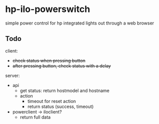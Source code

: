 # hp-ilo-powerswitch
simple power control for hp integrated lights out through a web browser

## Todo
client:
- ~~check status when pressing button~~
- ~~after pressing button, check status with a delay~~

server:
- api
    - get status: return hostmodel and hostname
    - action
        - timeout for reset action
        - return status (success, timeout)
- powerclient -> iloclient?
    - return full data